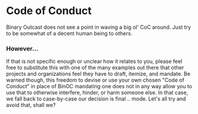 # Code of Conduct

Binary Outcast does not see a point in waving a big ol' CoC around. Just try to be somewhat of a decent human being to others.

### However...
If that is not specific enough or unclear how it relates to you, please feel free to substitute this with one of the many examples out there that other projects and organizations feel they have to draft, itemize, and mandate. Be warned though, this freedom to devise or use your own chosen "Code of Conduct" in place of BinOC mandating one does not in any way allow you to use that to otherwise interfere, hinder, or harm someone else. In that case, we fall back to case-by-case our decision is final .. mode. Let's all try and avoid that, shall we?
